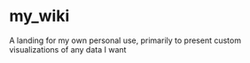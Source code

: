# my_wiki
 A landing for my own personal use, primarily to present custom visualizations of any data I want
